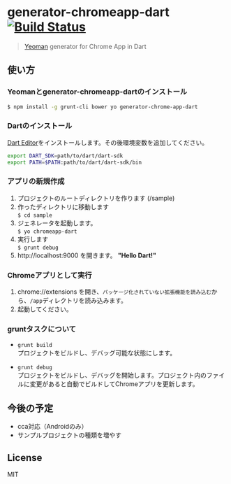 # generator-chromeapp-dart [![Build Status](https://secure.travis-ci.org/laco0416/generator-chromeapp-dart.png?branch=master)](https://travis-ci.org/laco0416/generator-chromeapp-dart)

> [Yeoman](http://yeoman.io) generator for Chrome App in Dart


## 使い方

### Yeomanとgenerator-chromeapp-dartのインストール

```bash
$ npm install -g grunt-cli bower yo generator-chrome-app-dart
``` 

### Dartのインストール

[Dart Editor](https://www.dartlang.org/tools/download.html)をインストールします。その後環境変数を追加してください。

```bash
export DART_SDK=path/to/dart/dart-sdk
export PATH=$PATH:path/to/dart/dart-sdk/bin
```

### アプリの新規作成

1. プロジェクトのルートディレクトリを作ります (/sample)
2. 作ったディレクトリに移動します  
```$ cd sample```
3. ジェネレータを起動します。  
```$ yo chromeapp-dart```
4. 実行します  
```$ grunt debug```
5. http://localhost:9000 を開きます。 **"Hello Dart!"**

### Chromeアプリとして実行

1. chrome://extensions を開き、`パッケージ化されていない拡張機能を読み込む`から、`/app`ディレクトリを読み込みます。
2. 起動してください。

### gruntタスクについて

- `grunt build`  
プロジェクトをビルドし、デバッグ可能な状態にします。

- `grunt debug`  
プロジェクトをビルドし、デバッグを開始します。プロジェクト内のファイルに変更があると自動でビルドしてChromeアプリを更新します。


## 今後の予定

- cca対応（Androidのみ）
- サンプルプロジェクトの種類を増やす

## License

MIT
